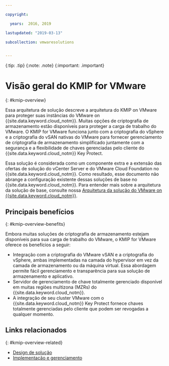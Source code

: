 ```yaml
---

copyright:

  years:  2016, 2019

lastupdated: "2019-03-13"

subcollection: vmwaresolutions


---
```


{:tip: .tip}
{:note: .note}
{:important: .important}

# Visão geral do KMIP for VMware
{: #kmip-overview}

Essa arquitetura de solução descreve a arquitetura do KMIP on VMware para proteger suas instâncias do VMware on {{site.data.keyword.cloud_notm}}. Muitas opções de criptografia de armazenamento estão disponíveis para proteger a carga de trabalho do VMware. O KMIP for VMware funciona junto com a criptografia do vSphere e a criptografia do vSAN nativas do VMware para fornecer gerenciamento de criptografia de armazenamento simplificado juntamente com a segurança e a flexibilidade de chaves gerenciadas pelo cliente do {{site.data.keyword.cloud_notm}} Key Protect.

Essa solução é considerada como um componente extra e a extensão das ofertas de solução do vCenter Server e do VMware Cloud Foundation no {{site.data.keyword.cloud_notm}}. Como resultado, esse documento não abrange a configuração existente dessas soluções de base no {{site.data.keyword.cloud_notm}}. Para entender mais sobre a arquitetura da solução de base, consulte nossa [Arquitetura da solução do VMware on {{site.data.keyword.cloud_notm}}](/docs/services/vmwaresolutions/archiref/solution?topic=vmware-solutions-solution_overview).

## Principais benefícios
{: #kmip-overview-benefits}

Embora muitas soluções de criptografia de armazenamento estejam disponíveis para sua carga de trabalho do VMware, o KMIP for VMware oferece os benefícios a seguir:

* Integração com a criptografia do VMware vSAN e a criptografia do vSphere, ambas implementadas na camada do hypervisor em vez da camada de armazenamento ou da máquina virtual. Essa abordagem permite fácil gerenciamento e transparência para sua solução de armazenamento e aplicativo.
* Servidor de gerenciamento de chave totalmente gerenciado disponível em muitas regiões multizona (MZRs) do {{site.data.keyword.cloud_notm}}.
* A integração de seu cluster VMware com o {{site.data.keyword.cloud_notm}} Key Protect fornece chaves totalmente gerenciadas pelo cliente que podem ser revogadas a qualquer momento.

## Links relacionados
{: #kmip-overview-related}

* [Design de solução](/docs/services/vmwaresolutions/archiref/kmip?topic=vmware-solutions-kmip-design)
* [ Implementação e gerenciamento ](/docs/services/vmwaresolutions/archiref/kmip?topic=vmware-solutions-kmip-implementation)
